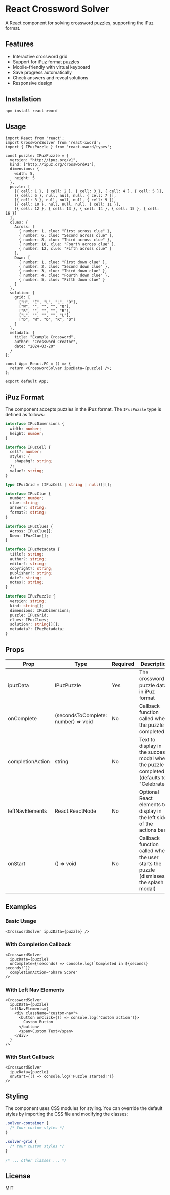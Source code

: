 # React Crossword Solver

A React component for solving crossword puzzles, supporting the iPuz format.

## Features

- Interactive crossword grid
- Support for iPuz format puzzles
- Mobile-friendly with virtual keyboard
- Save progress automatically
- Check answers and reveal solutions
- Responsive design

## Installation

```bash
npm install react-xword
```

## Usage

```tsx
import React from 'react';
import CrosswordSolver from 'react-xword';
import { IPuzPuzzle } from 'react-xword/types';

const puzzle: IPuzPuzzle = {
  version: "http://ipuz.org/v1",
  kind: ["http://ipuz.org/crossword#1"],
  dimensions: {
    width: 5,
    height: 5
  },
  puzzle: [
    [{ cell: 1 }, { cell: 2 }, { cell: 3 }, { cell: 4 }, { cell: 5 }],
    [{ cell: 6 }, null, null, null, { cell: 7 }],
    [{ cell: 8 }, null, null, null, { cell: 9 }],
    [{ cell: 10 }, null, null, null, { cell: 11 }],
    [{ cell: 12 }, { cell: 13 }, { cell: 14 }, { cell: 15 }, { cell: 16 }]
  ],
  clues: {
    Across: [
      { number: 1, clue: "First across clue" },
      { number: 6, clue: "Second across clue" },
      { number: 8, clue: "Third across clue" },
      { number: 10, clue: "Fourth across clue" },
      { number: 12, clue: "Fifth across clue" }
    ],
    Down: [
      { number: 1, clue: "First down clue" },
      { number: 2, clue: "Second down clue" },
      { number: 3, clue: "Third down clue" },
      { number: 4, clue: "Fourth down clue" },
      { number: 5, clue: "Fifth down clue" }
    ]
  },
  solution: {
    grid: [
      ["H", "E", "L", "L", "O"],
      ["W", "", "", "", "O"],
      ["R", "", "", "", "R"],
      ["L", "", "", "", "L"],
      ["D", "W", "O", "R", "D"]
    ]
  },
  metadata: {
    title: "Example Crossword",
    author: "Crossword Creator",
    date: "2024-03-20"
  }
};

const App: React.FC = () => {
  return <CrosswordSolver ipuzData={puzzle} />;
};

export default App;
```

## iPuz Format

The component accepts puzzles in the iPuz format. The `IPuzPuzzle` type is defined as follows:

```typescript
interface IPuzDimensions {
  width: number;
  height: number;
}

interface IPuzCell {
  cell?: number;
  style?: {
    shapebg?: string;
  };
  value?: string;
}

type IPuzGrid = (IPuzCell | string | null)[][];

interface IPuzClue {
  number: number;
  clue: string;
  answer?: string;
  format?: string;
}

interface IPuzClues {
  Across: IPuzClue[];
  Down: IPuzClue[];
}

interface IPuzMetadata {
  title?: string;
  author?: string;
  editor?: string;
  copyright?: string;
  publisher?: string;
  date?: string;
  notes?: string;
}

interface IPuzPuzzle {
  version: string;
  kind: string[];
  dimensions: IPuzDimensions;
  puzzle: IPuzGrid;
  clues: IPuzClues;
  solution?: string[][];
  metadata?: IPuzMetadata;
}
```

## Props

| Prop | Type | Required | Description |
|------|------|----------|-------------|
| ipuzData | IPuzPuzzle | Yes | The crossword puzzle data in iPuz format |
| onComplete | (secondsToComplete: number) => void | No | Callback function called when the puzzle is completed |
| completionAction | string | No | Text to display in the success modal when the puzzle is completed (defaults to "Celebrate!") |
| leftNavElements | React.ReactNode | No | Optional React elements to display in the left side of the actions bar |
| onStart | () => void | No | Callback function called when the user starts the puzzle (dismisses the splash modal) |

## Examples

### Basic Usage
```tsx
<CrosswordSolver ipuzData={puzzle} />
```

### With Completion Callback
```tsx
<CrosswordSolver 
  ipuzData={puzzle} 
  onComplete={(seconds) => console.log(`Completed in ${seconds} seconds!`)}
  completionAction="Share Score"
/>
```

### With Left Nav Elements
```tsx
<CrosswordSolver 
  ipuzData={puzzle}
  leftNavElements={
    <div className="custom-nav">
      <button onClick={() => console.log('Custom action')}>
        Custom Button
      </button>
      <span>Custom Text</span>
    </div>
  }
/>
```

### With Start Callback
```tsx
<CrosswordSolver 
  ipuzData={puzzle}
  onStart={() => console.log('Puzzle started!')}
/>
```

## Styling

The component uses CSS modules for styling. You can override the default styles by importing the CSS file and modifying the classes:

```css
.solver-container {
  /* Your custom styles */
}

.solver-grid {
  /* Your custom styles */
}

/* ... other classes ... */
```

## License

MIT
